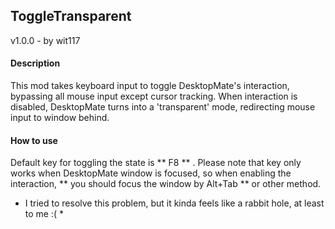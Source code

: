 ## ToggleTransparent
v1.0.0 - by wit117

#### Description
This mod takes keyboard input to toggle DesktopMate's interaction, bypassing all mouse input except cursor tracking.
When interaction is disabled, DesktopMate turns into a 'transparent' mode, redirecting mouse input to window behind.

#### How to use
Default key for toggling the state is ** F8 ** .
Please note that key only works when DesktopMate window is focused, so when enabling the interaction, ** you should focus the window by Alt+Tab ** or other method.

* I tried to resolve this problem, but it kinda feels like a rabbit hole, at least to me :( *